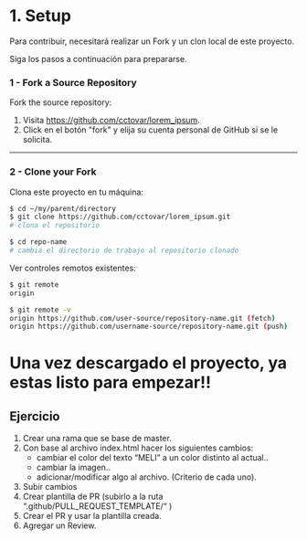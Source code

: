 # 1. Setup

Para contribuir, necesitará realizar un Fork y un clon local de este proyecto.


Siga los pasos a continuación para prepararse.

### 1 - Fork a Source Repository

Fork the source repository:
   1. Visita https://github.com/cctovar/lorem_ipsum.
   2. Click en el botón "fork" y elija su cuenta personal de GitHub si se le solicita.

---

### 2 - Clone your Fork

Clona este proyecto en tu máquina:
```sh
$ cd ~/my/parent/directory
$ git clone https://github.com/cctovar/lorem_ipsum.git
# clona el repositorio

$ cd repo-name
# cambia el directorio de trabajo al repositorio clonado
```

Ver controles remotos existentes:
```sh
$ git remote
origin

$ git remote -v
origin https://github.com/user-source/repository-name.git (fetch)
origin https://github.com/username-source/repository-name.git (push)
```


# Una vez descargado el proyecto, ya estas listo para empezar!!


## Ejercicio
1. Crear una rama que se base de master. 
2. Con base al archivo index.html hacer los siguientes cambios:  
   * cambiar el color del texto “MELI” a un color distinto al actual..
   * cambiar la imagen.. 
   * adicionar/modificar algo al archivo. (Criterio de cada uno). 
3.  Subir cambios
4.  Crear plantilla de PR (subirlo a la ruta “.github/PULL_REQUEST_TEMPLATE/“ )
5.  Crear el PR y usar la plantilla creada. 
6.  Agregar un Review. 
